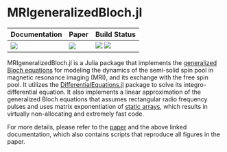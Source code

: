 # MRIgeneralizedBloch.jl


| **Documentation**         | **Paper**                   | **Build Status**                                                      |
|:------------------------- |:--------------------------- |:--------------------------------------------------------------------- |
| [![][docs-img]][docs-url] | [![][paper-img]][paper-url] | [![][gh-actions-img]][gh-actions-url] [![][codecov-img]][codecov-url] |


MRIgeneralizedBloch.jl is a Julia package that implements the [generalized Bloch equations](https://arxiv.org/pdf/2107.11000.pdf) for modeling the dynamics of the semi-solid spin pool in magnetic resonance imaging (MRI), and its exchange with the free spin pool. It utilizes the [DifferentialEquations.jl](https://diffeq.sciml.ai/stable/) package to solve its integro-differential equation. It also implements a linear approximation of the generalized Bloch equations that assumes rectangular radio frequency pulses and uses matrix exponentiation of [static arrays](https://github.com/JuliaArrays/StaticArrays.jl), which results in virtually non-allocating and extremely fast code. 

For more details, please refer to the [paper](https://arxiv.org/pdf/2107.11000.pdf) and the above linked documentation, which also contains scripts that reproduce all figures in the paper.


[docs-img]: https://img.shields.io/badge/docs-latest%20release-blue.svg
[docs-url]: https://JakobAsslaender.github.io/MRIgeneralizedBloch.jl/stable

[gh-actions-img]: https://github.com/JakobAsslaender/MRIgeneralizedBloch.jl/workflows/CI/badge.svg
[gh-actions-url]: https://github.com/JakobAsslaender/MRIgeneralizedBloch.jl/actions

[codecov-img]: https://codecov.io/gh/JakobAsslaender/MRIgeneralizedBloch.jl/branch/master/graph/badge.svg
[codecov-url]: https://codecov.io/gh/JakobAsslaender/MRIgeneralizedBloch.jl

[paper-img]: https://img.shields.io/badge/arXiv-2107.11000-blue.svg
[paper-url]: https://arxiv.org/pdf/2107.11000.pdf